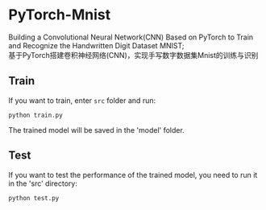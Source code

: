 # PyTorch-Mnist
Building a Convolutional Neural Network(CNN) Based on PyTorch to Train and Recognize the Handwritten Digit Dataset MNIST;  
基于PyTorch搭建卷积神经网络(CNN)，实现手写数字数据集Mnist的训练与识别
## Train
If you want to train, enter `src` folder and run:
```shell
python train.py
```
The trained model will be saved in the 'model' folder.  
## Test
If you want to test the performance of the trained model, you need to run it in the 'src' directory:
```shell
python test.py
```
